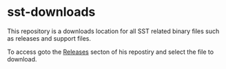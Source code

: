 # sst-downloads

This repository is a downloads location for all SST related binary files such as releases and support files.

To access goto the [Releases](https://github.com/sstsimulator/sst-downloads/releases) secton of his repostiry and select the file to download.
